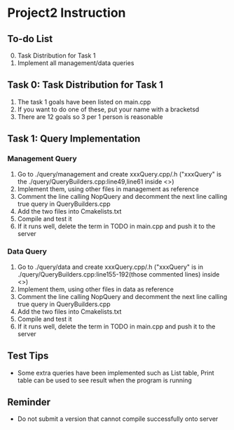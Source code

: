 # Project2 Instruction  
## To-do List
0. Task Distribution for Task 1
1. Implement all management/data queries

## Task 0: Task Distribution for Task 1
1. The task 1 goals have been listed on main.cpp
2. If you want to do one of these, put your name with a bracketsd
3. There are 12 goals so 3 per 1 person is reasonable
## Task 1: Query Implementation
### Management Query
1. Go to ./query/management and create xxxQuery.cpp/.h ("xxxQuery" is the ./query/QueryBuilders.cpp:line49,line61 inside <>)
2. Implement them, using other files in management as reference
3. Comment the line calling NopQuery and decomment the next line calling true query in QueryBuilders.cpp
4. Add the two files into Cmakelists.txt
5. Compile and test it
6. If it runs well, delete the term in TODO in main.cpp and push it to the server

### Data Query
1. Go to ./query/data and create xxxQuery.cpp/.h ("xxxQuery" is in  ./query/QueryBuilders.cpp:line155-192(those commented lines) inside <>)
2. Implement them, using other files in data as reference
3. Comment the line calling NopQuery and decomment the next line calling true query in QueryBuilders.cpp
4. Add the two files into Cmakelists.txt
5. Compile and test it
6. If it runs well, delete the term in TODO in main.cpp and push it to the server

## Test Tips
+ Some extra queries have been implemented such as List table, Print table can be used to see result when the program is running

## Reminder  
+ Do not submit a version that cannot compile successfully onto server